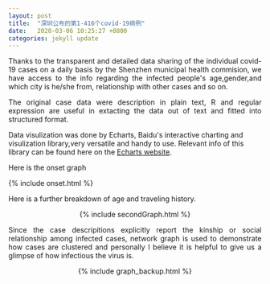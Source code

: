 ```yaml
---
layout: post
title:  "深圳公布的第1-416个covid-19病例"
date:   2020-03-06 10:25:27 +0800
categories: jekyll update
---
```

<p style="text-align:justify; text-justify:inter-ideograph;">
Thanks to the transparent and detailed data sharing of the individual covid-19 cases on a daily basis by the Shenzhen municipal health commision, we have access to the info regarding the infected people's age,gender,and which city is he/she from, relationship with other cases and so on.   
 </p>

<p style="text-align:justify; text-justify:inter-ideograph;">
The original case data were description in plain text, R and regular expression are useful in extacting the data out of text and fitted into structured format. 

Data visulization was done by Echarts, Baidu's interactive charting and visulization library,very versatile and handy to use. Relevant info of this library can be found here on the <a href="https://www.echartsjs.com/zh/index.html">Echarts website</a>.  
</p>


Here is the onset graph

{% include onset.html %}



Here is a further breakdown of age and traveling history.

<center>
{% include secondGraph.html %}
</center>

<p style="text-align:justify; text-justify:inter-ideograph;"> 
Since the case descripitions explicitly report the kinship or social relationship among infected cases, network graph is used to demonstrate how cases are clustered and personally I believe it is helpful to give us a glimpse of how infectious the virus is.
</p>

<center>
{% include graph_backup.html %}
</center>
  



